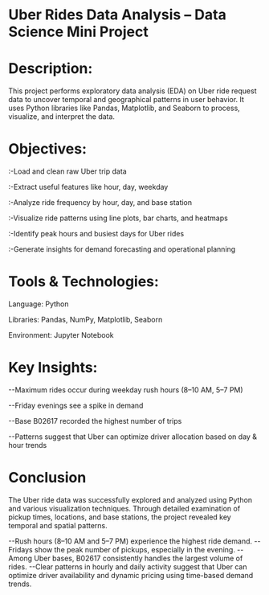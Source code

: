 # Uber Rides Data Analysis – Data Science Mini Project
# Description:
This project performs exploratory data analysis (EDA) on Uber ride request data to uncover temporal and geographical patterns in user behavior. It uses Python libraries like Pandas, Matplotlib, and Seaborn to process, visualize, and interpret the data.

# Objectives:
:-Load and clean raw Uber trip data

:-Extract useful features like hour, day, weekday

:-Analyze ride frequency by hour, day, and base station

:-Visualize ride patterns using line plots, bar charts, and heatmaps

:-Identify peak hours and busiest days for Uber rides

:-Generate insights for demand forecasting and operational planning

# Tools & Technologies:
Language: Python

Libraries: Pandas, NumPy, Matplotlib, Seaborn

Environment: Jupyter Notebook

# Key Insights:
--Maximum rides occur during weekday rush hours (8–10 AM, 5–7 PM)

--Friday evenings see a spike in demand

--Base B02617 recorded the highest number of trips

--Patterns suggest that Uber can optimize driver allocation based on day & hour trends

# Conclusion
The Uber ride data was successfully explored and analyzed using Python and various visualization techniques. Through detailed examination of pickup times, locations, and base stations, the project revealed key temporal and spatial patterns.

--Rush hours (8–10 AM and 5–7 PM) experience the highest ride demand.
--Fridays show the peak number of pickups, especially in the evening.
--Among Uber bases, B02617 consistently handles the largest volume of rides.
--Clear patterns in hourly and daily activity suggest that Uber can optimize driver availability and dynamic pricing using time-based demand trends. 
